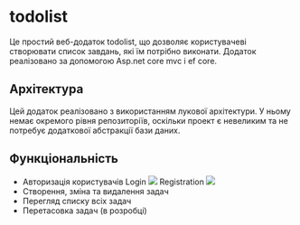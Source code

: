 # todolist
Це простий веб-додаток todolist, що дозволяє користувачеві створювати список завдань, які їм потрібно виконати. Додаток реалізовано за допомогою Asp.net core mvc і ef core.

## Архітектура
Цей додаток реалізовано з використанням лукової архітектури. У ньому немає окремого рівня репозиторіїв, оскільки проект є невеликим та не потребує додаткової абстракції бази даних.

## Функціональність
- Авторизація користувачів
Login
  ![](https://imgflip.com/gif/7cqnli)
Registration
  ![](https://imgflip.com/gif/7cqp13)
- Створення, зміна та видалення задач
- Перегляд списку всіх задач
- Перетасовка задач (в розробці)